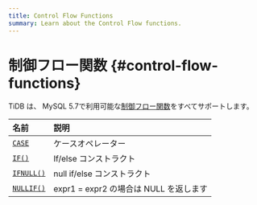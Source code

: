 ```yaml
---
title: Control Flow Functions
summary: Learn about the Control Flow functions.
---
```


# 制御フロー関数 {#control-flow-functions}

TiDB は、 MySQL 5.7で利用可能な[制御フロー関数](https://dev.mysql.com/doc/refman/5.7/en/flow-control-functions.html)をすべてサポートします。

| 名前                                                                                                | 説明                            |
| :------------------------------------------------------------------------------------------------ | :---------------------------- |
| [`CASE`](https://dev.mysql.com/doc/refman/5.7/en/flow-control-functions.html#operator_case)       | ケースオペレーター                     |
| [`IF()`](https://dev.mysql.com/doc/refman/5.7/en/flow-control-functions.html#function_if)         | If/else コンストラクト               |
| [`IFNULL()`](https://dev.mysql.com/doc/refman/5.7/en/flow-control-functions.html#function_ifnull) | null if/else コンストラクト          |
| [`NULLIF()`](https://dev.mysql.com/doc/refman/5.7/en/flow-control-functions.html#function_nullif) | expr1 = expr2 の場合は NULL を返します |
